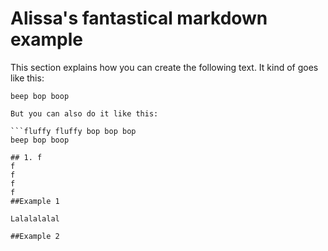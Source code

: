 # Alissa's fantastical markdown example

This section explains how you can create the following text. 
 It kind of goes like this:
```fluffy fluffy bop bop bop
beep bop boop

But you can also do it like this:

```fluffy fluffy bop bop bop
beep bop boop

## 1. f
f
f
f
f
##Example 1

Lalalalalal

##Example 2
